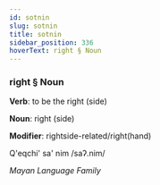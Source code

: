 ```yaml
---
id: sotnin
slug: sotnin
title: sotnin
sidebar_position: 336
hoverText: right § Noun
---
```


### right § Noun

**Verb**: to be the right (side)

**Noun**: right (side)

**Modifier**: rightside-related/right(hand)

Q'eqchi' sa' nim /saʔ.nim/

*Mayan Language Family*